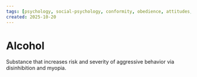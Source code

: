 ```yaml
---
tags: [psychology, social-psychology, conformity, obedience, attitudes, attribution, prejudice, aggression, prosocial]
created: 2025-10-20
---
```

# Alcohol

Substance that increases risk and severity of aggressive behavior via disinhibition and myopia.
